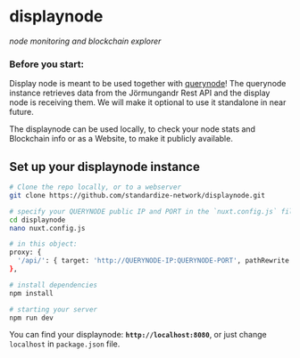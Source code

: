 # displaynode
_node monitoring and blockchain explorer_

### Before you start:

Display node is meant to be used together with [querynode](https://github.com/standardize-network/querynode)!
The querynode instance retrieves data from the Jörmungandr Rest API and the display node is receiving them. We will make it optional to use it standalone in near future.

The displaynode can be used locally, to check your node stats and Blockchain info or as a Website, to make it publicly available.

## Set up your displaynode instance

```bash
# Clone the repo locally, or to a webserver
git clone https://github.com/standardize-network/displaynode.git

# specify your QUERYNODE public IP and PORT in the `nuxt.config.js` file
cd displaynode
nano nuxt.config.js

# in this object:
proxy: {
  '/api/': { target: 'http://QUERYNODE-IP:QUERYNODE-PORT', pathRewrite: {'^/api/': ''} },
},

# install dependencies
npm install

# starting your server
npm run dev
```

You can find your displaynode: **`http://localhost:8080`**, or just change `localhost` in `package.json` file.
